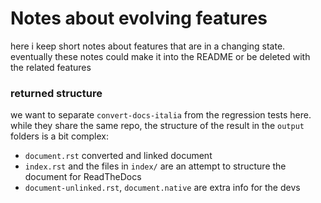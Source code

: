 
# Notes about evolving features

here i keep short notes about features that are in a changing
state. eventually these notes could make it into the README or be
deleted with the related features

### returned structure

we want to separate `convert-docs-italia` from the regression tests
here. while they share the same repo, the structure of the result in
the `output` folders is a bit complex:

- `document.rst` converted and linked document
- `index.rst` and the files in `index/` are an attempt to structure the document for ReadTheDocs
- `document-unlinked.rst`, `document.native` are extra info for the devs


